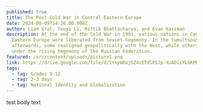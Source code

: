 ```yaml
---
published: true
title: The Post-Cold War in Central-Eastern Europe
date: 2024-08-09T14:26:00.000Z
author: Liam Krol, Youyi Li, Rittik Bhattacharya, and Evan Kassman
description: At the end of the Cold War in 1991, various nations in Central and
  Eastern Europe were liberated from Soviet hegemony. In the tumultuous years
  afterwards, some realigned geopolitically with the West, while others fell
  under the rising hegemony of the Russian Federation.
featured: /src/content/uploads/picture1.png
link: https://drive.google.com/file/d/1YnyWOojGZ4zETdlPS7p-XuAOisYLGKPR/preview
tags:
  - tag: Grades 9-12
  - tag: 2-3 days
  - tag: National Identity and Globalization
---
```

test body text
